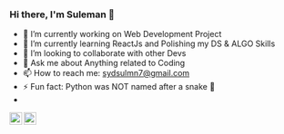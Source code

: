 ### Hi there, I'm Suleman 👋


- 🔭 I’m currently working on Web Development Project
- 🌱 I’m currently learning ReactJs and Polishing my DS & ALGO Skills
- 👯 I’m looking to collaborate with other Devs
- 💬 Ask me about Anything related to Coding
- 📫 How to reach me: [sydsulmn7@gmail.com](mailto:sydsulmn7@gmail.com)
- ⚡ Fun fact: Python was NOT named after a snake :snake:
- 
[<img align="left" alt="codeSTACKr | LinkedIn" width="22px" src="https://cdn.jsdelivr.net/npm/simple-icons@v3/icons/linkedin.svg" />](https://www.linkedin.com/in/suleman-syed-8571b7191/)
[<img align="left" alt="codeSTACKr | Instagram" width="22px" src="https://cdn.jsdelivr.net/npm/simple-icons@v3/icons/instagram.svg" />](www.instagram.com/fsuleman2)
